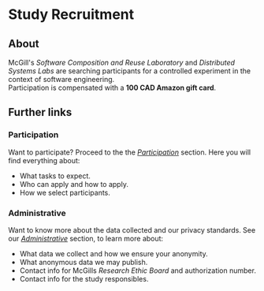 # Study Recruitment

## About

McGill's *Software Composition and Reuse Laboratory* and *Distributed Systems Labs* are searching participants for a controlled experiment in the context of software engineering.  
Participation is compensated with a **100 CAD Amazon gift card**.

## Further links

### Participation

Want to participate? Proceed to the the [*Participation*](participation.md) section. Here you will find everything about:

   * What tasks to expect.
   * Who can apply and how to apply.
   * How we select participants.

### Administrative

Want to know more about the data collected and our privacy standards. See our [*Administrative*](administrative.md) section, to learn more about:

   * What data we collect and how we ensure your anonymity.
   * What anonymous data we may publish.
   * Contact info for McGills *Research Ethic Board* and authorization number.
   * Contact info for the study responsibles.
